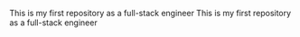 This is my first repository as a full-stack engineer
This is my first repository as a full-stack engineer
